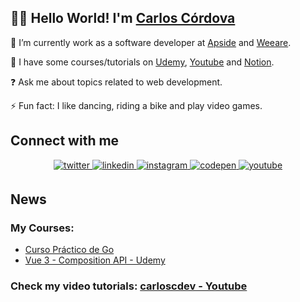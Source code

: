 ## 👋🏼 Hello World! I'm [Carlos Córdova](https://carlosc.dev)

🔭 I’m currently work as a software developer at [Apside](https://apside.cl) and [Weeare](https://weeare.pe).
  

🌱 I have some courses/tutorials on [Udemy](https://www.udemy.com/user/carloscdev/), [Youtube](https://www.youtube.com/c/carloscdev) and [Notion](https://carloscdev.notion.site/GO-Lang-fb31f6b1db8440c0ad219c965c8a9849).
  

❓ Ask me about topics related to web development. 
  

⚡ Fun fact: I like dancing, riding a bike and play video games.  


## Connect with me  
<div align="center">
<a href="https://twitter.com/carloscdev" target="_blank">
<img src=https://img.shields.io/badge/twitter-%2300acee.svg?&style=for-the-badge&logo=twitter&logoColor=white alt=twitter style="margin-bottom: 5px;" />
</a>
<a href="https://linkedin.com/in/carloscdev" target="_blank">
<img src=https://img.shields.io/badge/linkedin-%231E77B5.svg?&style=for-the-badge&logo=linkedin&logoColor=white alt=linkedin style="margin-bottom: 5px;" />
</a>
<a href="https://instagram.com/carlosc.dev" target="_blank">
<img src=https://img.shields.io/badge/instagram-%23000000.svg?&style=for-the-badge&logo=instagram&logoColor=white alt=instagram style="margin-bottom: 5px;" />
</a>
<a href="https://codepen.com/carloscdev" target="_blank">
<img src=https://img.shields.io/badge/codepen-%23131417.svg?&style=for-the-badge&logo=codepen&logoColor=white alt=codepen style="margin-bottom: 5px;" />
</a>
<a href="https://www.youtube.com/c/carloscdev" target="_blank">
<img src=https://img.shields.io/badge/youtube-%23EE4831.svg?&style=for-the-badge&logo=youtube&logoColor=white alt=youtube style="margin-bottom: 5px;" />
</a>  
</div>  
  


## News

### My Courses: 
- [Curso Práctico de Go](https://carloscdev.notion.site/GO-Lang-fb31f6b1db8440c0ad219c965c8a9849)
- [Vue 3 - Composition API - Udemy](https://www.udemy.com/course/vue-3-composition-api-vuex-api-rest-rick-and-morty/)

### Check my video tutorials: [carloscdev - Youtube](https://www.youtube.com/c/carloscdev)  


